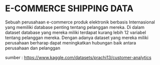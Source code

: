 # E-COMMERCE SHIPPING DATA
Sebuah perusahaan e-commerce produk elektronik berbasis Internasional yang memiliki database penting tentang pelanggan mereka. Di dalam dataset database yang mereka miliki terdapat kurang lebih 12 variabel tentang pelanggan mereka.  Dengan adanya dataset yang mereka miliki perusahaan berharap dapat meningkatkan hubungan baik antara perusahaan dan pelanggan 

sumber : https://www.kaggle.com/datasets/prachi13/customer-analytics
